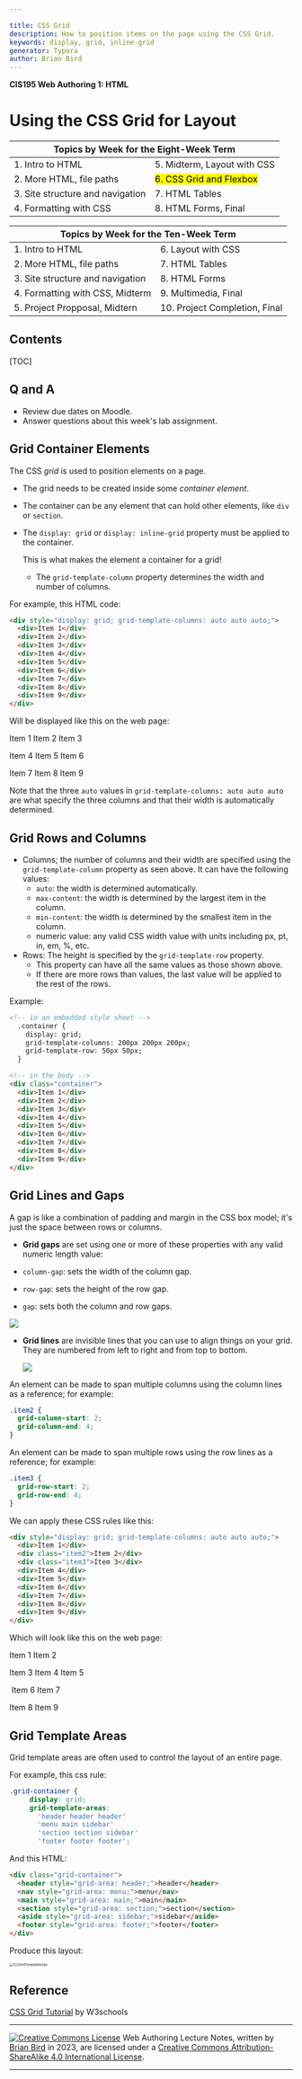 ```yaml
---

title: CSS Grid
description: How to position items on the page using the CSS Grid. 
keywords: display, grid, inline-grid
generator: Typora
author: Brian Bird
---
```


**CIS195 Web Authoring 1: HTML**

<h1>Using the CSS Grid for Layout</h1>

<table>
  <thead>
    <tr>
      <th colspan="2">Topics by Week for the Eight-Week Term</th>
    </tr>
  </thead>
  <tbody>
    <tr>
      <td>1. Intro to HTML</td>
      <td>5. Midterm, Layout with CSS</td>
    </tr>
    <tr>
      <td>2. More HTML, file paths</td>
      <td><mark>6. CSS Grid and Flexbox</mark></td>
    </tr>
    <tr>
      <td>3. Site structure and navigation</td>
      <td>7. HTML Tables</td>
    </tr>
    <tr>
      <td>4. Formatting with CSS</td>
      <td>8. HTML Forms, Final</td>
    </tr>
  </tbody>
</table>



<table hidden>
  <thead>
    <tr>
      <th colspan="2">Topics by Week for the Ten-Week Term</th>
    </tr>
  </thead>
  <tbody>
    <tr>
      <td>1. Intro to HTML</td>
      <td>6. Layout with CSS</td>
    </tr>
    <tr>
      <td>2. More HTML, file paths</td>
      <td>7. HTML Tables</td>
    </tr>
    <tr>
      <td>3. Site structure and navigation</td>
      <td>8. HTML Forms</td>
    </tr>
    <tr>
      <td>4. Formatting with CSS, Midterm</td>
      <td>9. Multimedia, Final</td>
    </tr>
    <tr>
      <td>5. Project Propposal, Midtern</td>
      <td>10. Project Completion, Final</td>
    </tr>
  </tbody>
</table>
<h2>Contents</h2>

[TOC]

## Q and A

-   Review due dates on Moodle.
-   Answer questions about this week's lab assignment.

## Grid Container Elements

The CSS *grid* is used to position elements on a page. 

- The grid needs to be created inside some *container element*.  
- The container can be any element that can hold other elements, like `div` or  `section`.
- The `display: grid` or `display: inline-grid`  property must be applied to the container. 

  This is what makes the element a container for a grid!

  - The `grid-template-column` property determines the width and number of columns.


For example, this HTML code:
```html
<div style="display: grid; grid-template-columns: auto auto auto;">
  <div>Item 1</div>
  <div>Item 2</div>
  <div>Item 3</div>  
  <div>Item 4</div>
  <div>Item 5</div>
  <div>Item 6</div>  
  <div>Item 7</div>
  <div>Item 8</div>
  <div>Item 9</div>  
</div>
```

Will be displayed like this on the web page:

Item 1						Item 2						Item 3  

Item 4						Item 5						Item 6  

Item 7						Item 8						Item 9  

Note that the three `auto` values in  `grid-template-columns: auto auto auto` are what specify the three columns and that their width is automatically determined.

## Grid Rows and Columns

- Columns; the number of columns and their width are specified using the `grid-template-column` property as seen above. It can have the following values:
  - `auto`:  the width is determined automatically.
  - `max-content`:  the width is determined by the largest item in the column.
  - `min-content`:  the width is determined by the smallest item in the column.
  - numeric value:  any valid CSS width value with units including px, pt, in, em, %, etc.
- Rows: The height is specified by the `grid-template-row` property.
  - This property can have all the same values as those shown above.
  - If there are more rows than values, the last value will be applied to the rest of the rows.

Example:

```html
<!-- in an embedded style sheet -->
  .container {
    display: grid; 
    grid-template-columns: 200px 200px 200px; 
    grid-template-row: 50px 50px;
  }

<!-- in the body -->
<div class="container">
  <div>Item 1</div>
  <div>Item 2</div>
  <div>Item 3</div>  
  <div>Item 4</div>
  <div>Item 5</div>
  <div>Item 6</div>  
  <div>Item 7</div>
  <div>Item 8</div>
  <div>Item 9</div>  
</div>
```



## Grid Lines and Gaps

A gap is like a combination of padding and margin in the CSS box model; it's just the space between rows or columns. 

-  **Grid gaps** are set using one or more of these properties with any valid numeric length value:

  - `column-gap`: sets the width of the column gap.

  - `row-gap`: sets the height of the row gap.

  - `gap`: sets both the column and row gaps.


![](Images/CSS_GirdGaps.png)

- **Grid lines** are invisible lines that you can use to align things on your grid. They are numbered from left to right and from top to bottom.

  ![](Images/CSS_GridLines.png)

An element can be made to span multiple columns using the column lines as a reference; for example:

  ```css
  .item2 {
    grid-column-start: 2;
    grid-column-end: 4;
  }
  ```

An element can be made to span multiple rows using the row lines as a reference; for example:

  ```CSS
  .item3 {
    grid-row-start: 2;
    grid-row-end: 4;
  }
  ```

We can apply these CSS rules like this:
```html
<div style="display: grid; grid-template-columns: auto auto auto;">
  <div>Item 1</div>
  <div class="item2">Item 2</div>
  <div class="item3">Item 3</div>  
  <div>Item 4</div>
  <div>Item 5</div>
  <div>Item 6</div>  
  <div>Item 7</div>
  <div>Item 8</div>
  <div>Item 9</div>  
</div>
```

Which will look like this on the web page:

Item 1						Item 2  

Item 3						Item 4						Item 5  

​									Item 6						Item 7

Item 8						Item 9  



## Grid Template Areas

Grid template areas are often used to control the layout of an entire page.

For example, this css rule:

```css
.grid-container {
     display: grid;
     grid-template-areas:
       'header header header'
       'menu main sidebar'
       'section section sidebar'
       'footer footer footer';
```

And this HTML:

```html
<div class="grid-container">
  <header style="grid-area: header;">header</header>
  <nav style="grid-area: menu;">menu</nav>
  <main style="grid-area: main;">main</main>
  <section style="grid-area: section;">section</section>
  <aside style="grid-area: sidebar;">sidebar</aside>
  <footer style="grid-area: footer;">footer</footer>
</div>
```



Produce this layout:

<img src="D:\Repos\CIS195-CourseMaterials\Images\CccGridTemplateAreas.png" alt="CccGridTemplateAreas" style="zoom:40%;" />

## Reference

[CSS Grid Tutorial](https://www.w3schools.com/css/css_grid.asp) by W3schools  

------

[![Creative Commons License](https://i.creativecommons.org/l/by-sa/4.0/88x31.png)](http://creativecommons.org/licenses/by-sa/4.0/) Web Authoring Lecture Notes, written by [Brian Bird](https://profbird.dev) in <time>2023</time>, are licensed under a [Creative Commons Attribution-ShareAlike 4.0 International License](http://creativecommons.org/licenses/by-sa/4.0/). 

------------

